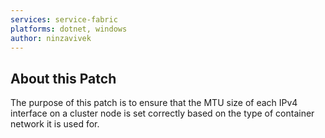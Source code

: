```yaml
---
services: service-fabric
platforms: dotnet, windows
author: ninzavivek
---
```


## About this Patch
The purpose of this patch is to ensure that the MTU size of each IPv4 interface on a cluster node is set correctly based on the type of container network it is used for. 
